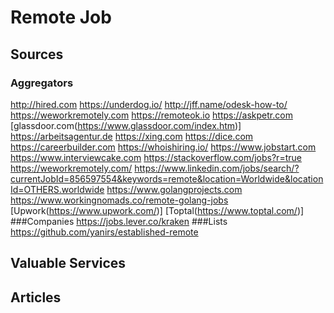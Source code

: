 # Remote Job
## Sources
### Aggregators
http://hired.com
https://underdog.io/
http://jff.name/odesk-how-to/
https://weworkremotely.com
https://remoteok.io
https://askpetr.com
[glassdoor.com(https://www.glassdoor.com/index.htm)]
https://arbeitsagentur.de
https://xing.com
https://dice.com
https://careerbuilder.com
https://whoishiring.io/
https://www.jobstart.com
https://www.interviewcake.com
https://stackoverflow.com/jobs?r=true
https://weworkremotely.com/
https://www.linkedin.com/jobs/search/?currentJobId=856597554&keywords=remote&location=Worldwide&locationId=OTHERS.worldwide
https://www.golangprojects.com
https://www.workingnomads.co/remote-golang-jobs
[Upwork(https://www.upwork.com/)]
[Toptal(https://www.toptal.com/)]
###Companies
https://jobs.lever.co/kraken
###Lists
https://github.com/yanirs/established-remote
## Valuable Services
## Articles
